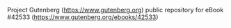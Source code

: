 Project Gutenberg (https://www.gutenberg.org) public repository for eBook #42533 (https://www.gutenberg.org/ebooks/42533)
